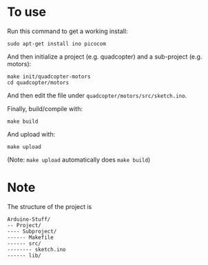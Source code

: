 # To use

Run this command to get a working install:

    sudo apt-get install ino picocom

And then initialize a project (e.g. quadcopter) and a sub-project (e.g. motors):

    make init/quadcopter-motors
    cd quadcopter/motors

And then edit the file under `quadcopter/motors/src/sketch.ino`.

Finally, build/compile with:

    make build

And upload with:

    make upload

(Note: `make upload` automatically does `make build`)

# Note

The structure of the project is

    Arduino-Stuff/
    -- Project/
    ---- Subproject/
    ------ Makefile
    ------ src/
    -------- sketch.ino
    ------ lib/

